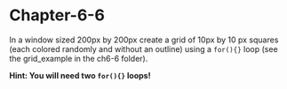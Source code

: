# Chapter-6-6

In a window sized 200px by 200px create a grid of 10px by 10 px squares (each colored randomly and without an outline) using a ```for(){}``` loop (see the grid_example in the ch6-6 folder).

**Hint: You will need two ```for(){}``` loops!**
